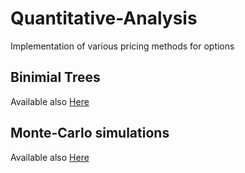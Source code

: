 # Quantitative-Analysis

Implementation of various pricing methods for options

## Binimial Trees

Available also [Here](https://nbviewer.jupyter.org/github/francescomoriello/Quantitative-Analysis/blob/main/Binomial_Trees.ipynb) 

## Monte-Carlo simulations

Available also [Here](https://nbviewer.jupyter.org/github/francescomoriello/Quantitative-Analysis/blob/main/MC_Simulation.ipynb) 
